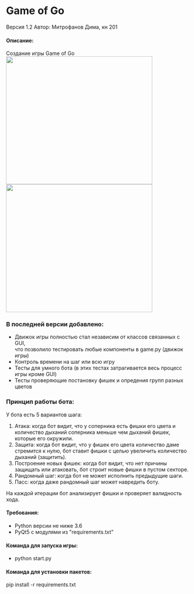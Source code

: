 # Game of Go
Версия 1.2
Автор: Митрофанов Дима, кн 201

#### Описание:
Cоздание игры Game of Go  
<img src="https://user-images.githubusercontent.com/35761978/113137986-a8a5d500-923e-11eb-93f8-2ce9000d3f4a.png" width="400" height="350" />
<img src="https://user-images.githubusercontent.com/35761978/113138061-bce9d200-923e-11eb-9023-349b7ef9a45b.png"  width="400" height="350" />

### В последней версии добавлено:
* Движок игры полностью стал независим от классов связанных с GUI,   
что позволило тестировать любые компоненты в game.py (движок игры)
* Контроль времени на шаг или всю игру
* Тесты для умного бота (в этих тестах затрагивается весь процесс игры кроме GUI)
* Тесты проверяющие постановку фишек и опредения групп разных цветов


### Принцип работы бота:
У бота есть 5 вариантов шага:
1) Атака: когда бот видит, что у соперника есть фишки его цвета и количество дыханий соперника меньше чем дыханий фишек, которые его окружили.
2) Защита: когда бот видит, что у фишек его цвета количество даме стремится к нулю, бот ставит фишки с целью увеличить количество дыханий (защитить).
3) Построение новых фишек: когда бот видит, что нет причины защищать или атаковать, бот строит новые фишки в пустом секторе.
4) Рандомный шаг: когда бот не может исполнить предыдущие шаги.
5) Пасс: когда даже рандомный шаг может навредить боту.

На каждой итерации бот анализирует фишки и проверяет валидность хода.

#### Требования:
* Python версии не ниже 3.6
* PyQt5 c модулями из "requirements.txt"

#### Команда для запуска игры:
* python start.py

#### Команда для установки пакетов:  
pip install -r requirements.txt
